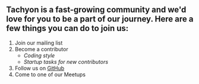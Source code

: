 ## Tachyon is a fast-growing community and we'd love for you to be a part of our journey. Here are a few things you can do to join us:

1. Join our mailing list
2. Become a contributor
    * *Coding style*
    * *Startup tasks for new contributors*
3. Follow us on [GitHub](#)
4. Come to one of our Meetups
